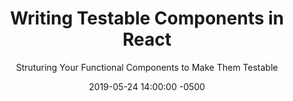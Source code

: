 ---
layout: post
title: "Writing Testable Components in React"
subtitle: "Struturing Your Functional Components to Make Them Testable"
date: 2019-05-24 14:00:00 -0500
categories: writing
tags: react javascript jest unit-testing functional-components testing
excerpt: "..."
---